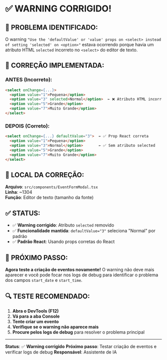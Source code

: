 # ✅ WARNING CORRIGIDO!

## 🚨 **PROBLEMA IDENTIFICADO:**

O warning `"Use the 'defaultValue' or 'value' props on <select> instead of setting 'selected' on <option>"` estava ocorrendo porque havia um atributo HTML `selected` incorreto no `<select>` do editor de texto.

## 🔧 **CORREÇÃO IMPLEMENTADA:**

### **ANTES (Incorreto):**
```html
<select onChange={...}>
  <option value="1">Pequena</option>
  <option value="3" selected>Normal</option>  ← ❌ Atributo HTML incorreto
  <option value="5">Grande</option>
  <option value="7">Muito Grande</option>
</select>
```

### **DEPOIS (Correto):**
```html
<select onChange={...} defaultValue="3">  ← ✅ Prop React correta
  <option value="1">Pequena</option>
  <option value="3">Normal</option>       ← ✅ Sem atributo selected
  <option value="5">Grande</option>
  <option value="7">Muito Grande</option>
</select>
```

## 📍 **LOCAL DA CORREÇÃO:**

**Arquivo**: `src/components/EventFormModal.tsx`  
**Linha**: ~1304  
**Função**: Editor de texto (tamanho da fonte)

## ✅ **STATUS:**

- ✅ **Warning corrigido**: Atributo `selected` removido
- ✅ **Funcionalidade mantida**: `defaultValue="3"` seleciona "Normal" por padrão
- ✅ **Padrão React**: Usando props corretas do React

## 🚀 **PRÓXIMO PASSO:**

**Agora teste a criação de eventos novamente!** O warning não deve mais aparecer e você pode focar nos logs de debug para identificar o problema dos campos `start_date` e `start_time`.

## 🔍 **TESTE RECOMENDADO:**

1. **Abra o DevTools (F12)**
2. **Vá para a aba Console**
3. **Tente criar um evento**
4. **Verifique se o warning não aparece mais**
5. **Procure pelos logs de debug** para resolver o problema principal

---

**Status**: ✅ **Warning corrigido**
**Próximo passo**: Testar criação de eventos e verificar logs de debug
**Responsável**: Assistente de IA
